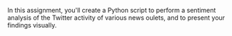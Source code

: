 In this assignment, you'll create a Python script to perform a sentiment analysis of the Twitter activity of various news oulets, and to present your findings visually.

